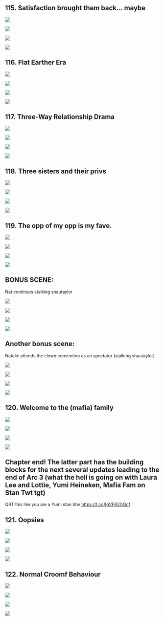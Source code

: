 ## 115. Satisfaction brought them back... maybe 

![](https://pbs.twimg.com/media/F_4gmzvbkAAk28Z.jpg) 

![](https://pbs.twimg.com/media/F_4gnBdaYAAqeZ8.jpg) 

![](https://pbs.twimg.com/media/F_4gnOUbkAA1qek.jpg) 

![](https://pbs.twimg.com/media/F_4gnaibwAAW1uo.jpg)


## 116. Flat Earther Era 

![](https://pbs.twimg.com/media/F_42NLWaIAAiSSH.jpg) 

![](https://pbs.twimg.com/media/F_42NbbagAA_lyO.jpg) 

![](https://pbs.twimg.com/media/F_42Nqoa0AA3IzF.jpg) 

![](https://pbs.twimg.com/media/F_42N7gbsAAwwu2.jpg)


## 117. Three-Way Relationship Drama 

![](https://pbs.twimg.com/media/F_99o6CagAACXCy.jpg) 

![](https://pbs.twimg.com/media/F_99pHGbIAAs9Zc.jpg) 

![](https://pbs.twimg.com/media/F_99pTzaUAAAsCm.jpg) 

![](https://pbs.twimg.com/media/F_99pfxaQAA_nRm.jpg)


## 118. Three sisters and their privs 

![](https://pbs.twimg.com/media/F_-JRpbaEAA67pB.jpg) 

![](https://pbs.twimg.com/media/F_-JR0caAAANNl3.jpg) 

![](https://pbs.twimg.com/media/F_-JR_ZaYAATslU.jpg) 

![](https://pbs.twimg.com/media/F_-JSKlb0AAe8HL.jpg)


## 119. The opp of my opp is my fave. 

![](https://pbs.twimg.com/media/F_-UTFTaYAEoqHP.jpg) 

![](https://pbs.twimg.com/media/F_-UTVPaMAAOcws.jpg) 

![](https://pbs.twimg.com/media/F_-UTkUaYAA9P98.jpg) 

![](https://pbs.twimg.com/media/F_-UTxvboAAF7FS.jpg)


## BONUS SCENE: 

Nat continues stalking shautaylor 

![](https://pbs.twimg.com/media/F_-cS3tbEAAtLqz.jpg) 

![](https://pbs.twimg.com/media/F_-cTBVakAAUiPW.jpg) 

![](https://pbs.twimg.com/media/F_-cTMIaAAAhvF7.jpg) 

![](https://pbs.twimg.com/media/F_-cTa2bUAAplYJ.jpg)


## Another bonus scene: 

Natalie attends the clown convention as an spectator (stalking shautaylor) 

![](https://pbs.twimg.com/media/F_-k461bUAA_YoV.jpg) 

![](https://pbs.twimg.com/media/F_-k5HxagAAymvI.jpg) 

![](https://pbs.twimg.com/media/F_-k5SkagAAod5G.jpg) 

![](https://pbs.twimg.com/media/F_-k5h-aQAAbnZ4.jpg)


## 120. Welcome to the (mafia) family 

![](https://pbs.twimg.com/media/F_-sotyasAAyMhm.jpg) 

![](https://pbs.twimg.com/media/F_-so79aMAA_H-A.jpg) 

![](https://pbs.twimg.com/media/F_-spIla8AAe-Fm.jpg) 

![](https://pbs.twimg.com/media/F_-spVrakAAMsH5.jpg)


## Chapter end! The latter part has the building blocks for the next several updates leading to the end of Arc 3 (what the hell is going on with Laura Lee and Lottie, Yumi Heineken, Mafia Fam on Stan Twt tgt) 

QRT this like you are a Yumi stan btw
https://t.co/IgVF62GQcf


## 121. Oopsies 

![](https://pbs.twimg.com/media/GAYOKVvaMAAPEwW.jpg) 

![](https://pbs.twimg.com/media/GAYOKigaAAAqrzT.jpg) 

![](https://pbs.twimg.com/media/GAYOKvmbIAA0tSZ.jpg) 

![](https://pbs.twimg.com/media/GAYOK9oakAAoUk7.jpg)


## 122. Normal Croomf Behaviour 

![](https://pbs.twimg.com/media/GAYa5d-aQAAIPau.jpg) 

![](https://pbs.twimg.com/media/GAYa5p_bEAA2M5-.jpg) 

![](https://pbs.twimg.com/media/GAYa51ebYAA3amg.jpg) 

![](https://pbs.twimg.com/media/GAYa6AbawAAY1EF.jpg)
